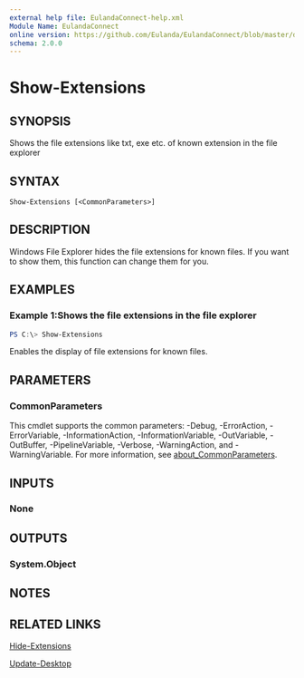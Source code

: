 ```yaml
---
external help file: EulandaConnect-help.xml
Module Name: EulandaConnect
online version: https://github.com/Eulanda/EulandaConnect/blob/master/docs/Show-Extensiom.md
schema: 2.0.0
---
```


# Show-Extensions

## SYNOPSIS
Shows the file extensions like txt, exe etc. of known extension in the file explorer

## SYNTAX

```
Show-Extensions [<CommonParameters>]
```

## DESCRIPTION
Windows File Explorer hides the file extensions for known files. If you want to show them, this function can change them for you.

## EXAMPLES

### Example 1:Shows the file extensions in the file explorer
```powershell
PS C:\> Show-Extensions
```

Enables the display of file extensions for known files.

## PARAMETERS

### CommonParameters
This cmdlet supports the common parameters: -Debug, -ErrorAction, -ErrorVariable, -InformationAction, -InformationVariable, -OutVariable, -OutBuffer, -PipelineVariable, -Verbose, -WarningAction, and -WarningVariable. For more information, see [about_CommonParameters](http://go.microsoft.com/fwlink/?LinkID=113216).

## INPUTS

### None

## OUTPUTS

### System.Object
## NOTES

## RELATED LINKS

[Hide-Extensions](./functions/Hide-Extensions.md)

[Update-Desktop](./functions/Update-Desktop.md)
